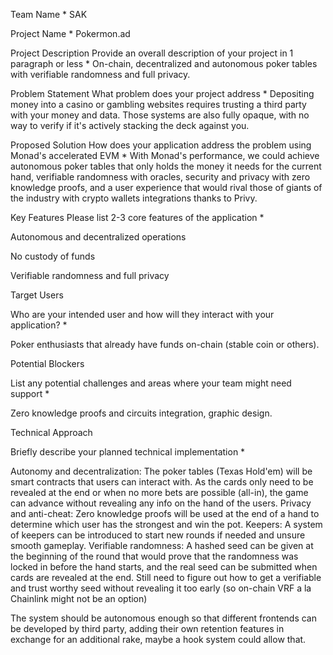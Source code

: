 Team Name \*
SAK

Project Name \*
Pokermon.ad

Project Description
Provide an overall description of your project in 1 paragraph or less \*
On-chain, decentralized and autonomous poker tables with verifiable randomness and full privacy.

Problem Statement
What problem does your project address \*
Depositing money into a casino or gambling websites requires trusting a third party with your money and data. Those systems are also fully opaque, with no way to verify if it's actively stacking the deck against you.

Proposed Solution
How does your application address the problem using Monad's accelerated EVM \*
With Monad's performance, we could achieve autonomous poker tables that only holds the money it needs for the current hand, verifiable randomness with oracles, security and privacy with zero knowledge proofs, and a user experience that would rival those of giants of the industry with crypto wallets integrations thanks to Privy.

Key Features
Please list 2-3 core features of the application \*

Autonomous and decentralized operations

No custody of funds

Verifiable randomness and full privacy

Target Users

Who are your intended user and how will they interact with your application? \*

Poker enthusiasts that already have funds on-chain (stable coin or others).

Potential Blockers

List any potential challenges and areas where your team might need support \*

Zero knowledge proofs and circuits integration, graphic design.

Technical Approach

Briefly describe your planned technical implementation \*

Autonomy and decentralization: The poker tables (Texas Hold'em) will be smart contracts that users can interact with. As the cards only need to be revealed at the end or when no more bets are possible (all-in), the game can advance without revealing any info on the hand of the users.
Privacy and anti-cheat: Zero knowledge proofs will be used at the end of a hand to determine which user has the strongest and win the pot.
Keepers: A system of keepers can be introduced to start new rounds if needed and unsure smooth gameplay.
Verifiable randomness: A hashed seed can be given at the beginning of the round that would prove that the randomness was locked in before the hand starts, and the real seed can be submitted when cards are revealed at the end. Still need to figure out how to get a verifiable and trust worthy seed without revealing it too early (so on-chain VRF a la Chainlink might not be an option)

The system should be autonomous enough so that different frontends can be developed by third party, adding their own retention features in exchange for an additional rake, maybe a hook system could allow that.

